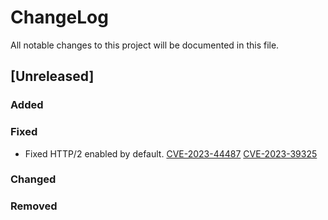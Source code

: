 # ChangeLog

All notable changes to this project will be documented in this file.

## \[Unreleased\]

### Added

### Fixed

- Fixed HTTP/2 enabled by default. [CVE-2023-44487] [CVE-2023-39325]

### Changed

### Removed

<!-- Links -->

[CVE-2023-44487]: https://github.com/advisories/GHSA-qppj-fm5r-hxr3
[CVE-2023-39325]: https://github.com/advisories/GHSA-4374-p667-p6c8
